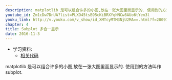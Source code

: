 ```yaml
---
description: matplotlib 是可以组合许多的小图,放在一张大图里面显示的. 使用到的方法叫作 subplot.
youtube_id: Zm1cDw7DnUA?list=PLXO45tsB95cKiBRXYqNNCw8AUo6tYen3l
youku_link: http://v.youku.com/v_show/id_XMTcyMTM3NjU2MA==.html?f=28097045&o=1
chapter: 4
title: Subplot 多合一显示
date: 2016-11-3
---
```

* 学习资料:
  * [相关代码](https://github.com/MorvanZhou/tutorials/blob/master/matplotlibTUT/plt15_subplot.py)

matplotlib 是可以组合许多的小图,放在一张大图里面显示的. 使用到的方法叫作 subplot.